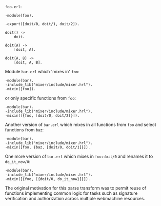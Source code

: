 `foo.erl`:

    -module(foo).

    -export([doit/0, doit/1, doit/2]).

    doit() ->
        doit.

    doit(A) ->
        [doit, A].

    doit(A, B) ->
        [doit, A, B].

Module `bar.erl` which 'mixes in' `foo`:

    -module(bar).
    -include_lib("mixer/include/mixer.hrl").
    -mixin([foo]).

or only specific functions from `foo`:

    -module(bar).
    -include_lib("mixer/include/mixer.hrl").
    -mixin([{foo, [doit/0, doit/2]}]).

Another version of `bar.erl` which mixes in all functions from `foo` and select functions from `baz`:

    -module(bar).
    -include_lib("mixer/include/mixer.hrl").
    -mixin([foo, {baz, [doit/0, doit/1]}]).

One more version of `bar.erl` which mixes in `foo:doit/0` and renames it to `do_it_now/0`:

    -module(bar).
    -include_lib("mixer/include/mixer.hrl").
    -mixin([{foo, [{doit/0, do_it_now}]}]).

The original motivation for this parse transform was to permit reuse of functions implementing common
logic for tasks such as signature verification and authorization across multiple webmachine resources.